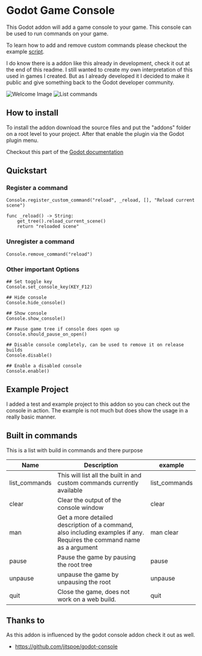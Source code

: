 # Godot Game Console

This Godot addon will add a game console to your game. This console can be used to run commands on your game.

To learn how to add and remove custom commands please checkout the example [script][example-gdscript].

I do know there is a addon like this already in development, check it out at the end of this readme. I still wanted to create my own interpretation of this used in games I created. But as I already developed it I decided to make it public and give something back to the Godot developer community.

![Welcome Image](https://i.imgur.com/Z7XDN6T.jpeg)
![List commands](https://i.imgur.com/XN2kKRB.jpeg)

## How to install

To install the addon download the source files and put the "addons" folder on a root level to your project. After that enable the plugin via the Godot plugin menu.

Checkout this part of the [Godot documentation][installing-and-enable-plugin]

## Quickstart

### Register a command

```gdscript
Console.register_custom_command("reload", _reload, [], "Reload current scene")

func _reload() -> String:
	get_tree().reload_current_scene()
	return "reloaded scene"
```

### Unregister a command

```gdscript
Console.remove_command("reload")
```

### Other important Options

```gdscript
## Set toggle key
Console.set_console_key(KEY_F12) 

## Hide console
Console.hide_console()

## Show console
Console.show_console()

## Pause game tree if console does open up
Console.should_pause_on_open()

## Disable console completely, can be used to remove it on release builds
Console.disable() 

## Enable a disabled console
Console.enable() 
```

## Example Project

I added a test and example project to this addon so you can check out the console in action. The example is not much but does show the usage in a really basic manner.

## Built in commands

This is a list with build in commands and there purpose

| Name          | Description                                                                                                           | example       |
| ------------- | --------------------------------------------------------------------------------------------------------------------- | ------------- |
| list_commands | This will list all the built in and custom commands currently available                                               | list_commands |
| clear         | Clear the output of the console window                                                                                | clear         |
| man           | Get a more detailed description of a command, also including examples if any. Requires the command name as a argument | man clear     |
| pause         | Pause the game by pausing the root tree                                                                               | pause         |
| unpause       | unpause the game by unpausing the root                                                                                | unpause       |
| quit          | Close the game, does not work on a web build.                                                                         | quit          |


## Thanks to

As this addon is influenced by the godot console addon check it out as well.

- https://github.com/jitspoe/godot-console

[example-gdscript]: ./example/console_example.gd
[installing-and-enable-plugin]: https://docs.godotengine.org/en/stable/tutorials/plugins/editor/installing_plugins.html#enabling-a-plugin